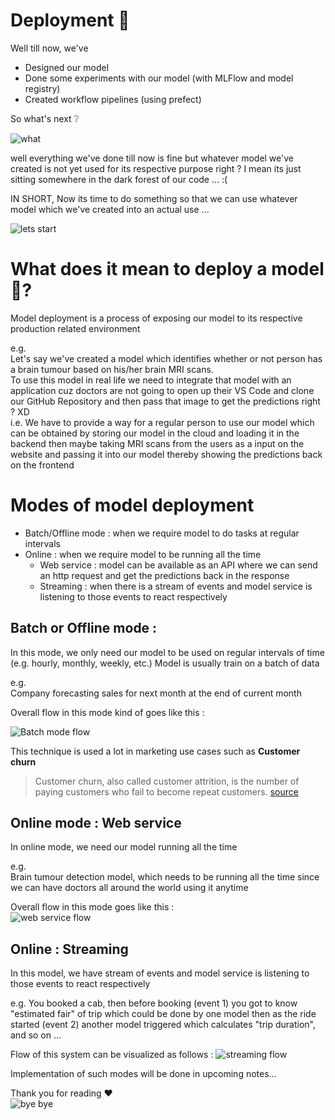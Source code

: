 # Deployment 🚀

Well till now, we've
* Designed our model 
* Done some experiments with our model (with MLFlow and model registry)
* Created workflow pipelines (using prefect)

So what's next ❔  

![what](https://media4.giphy.com/media/ghuvaCOI6GOoTX0RmH/giphy.gif)

well everything we've done till now is fine but whatever model we've created is not yet used for its respective purpose right ?
I mean its just sitting somewhere in the dark forest of our code ... :(

IN SHORT,
Now its time to do something so that we can use whatever model which we've created into an actual use ...  

![lets start](https://y.yarn.co/9b3d38e4-30a7-4907-b156-d8310815ff92_text.gif)


# What does it mean to deploy a model 🤔?

Model deployment is a process of exposing our model to its respective production related environment  

e.g.  
Let's say we've created a model which identifies whether or not person has a brain tumour based on his/her brain MRI scans.   
To use this model in real life we need to integrate that model with an application cuz doctors are not going to open up their VS Code 
and clone our GitHub Repository and then pass that image to get the predictions right ? XD  
i.e. We have to provide a way for a regular person to use our model which can be obtained by storing our model in the cloud and loading it in the backend then 
maybe taking MRI scans from the users as a input on the website and passing it into our model thereby showing the predictions back on the frontend

# Modes of model deployment

* Batch/Offline mode : when we require model to do tasks at regular intervals
* Online : when we require model to be running all the time
  * Web service : model can be available as an API where we can send an http request and get the predictions back in the response
  * Streaming : when there is a stream of events and model service is listening to those events to react respectively
  

## Batch or Offline mode : 
 
In this mode, we only need our model to be used on regular intervals of time (e.g. hourly, monthly, weekly, etc.)
Model is usually train on a batch of data

e.g.  
Company forecasting sales for next month at the end of current month  

Overall flow in this mode kind of goes like this : 

![Batch mode flow](https://user-images.githubusercontent.com/55437218/178050769-28b80652-6fcf-41c3-bc38-cb389494dc68.png)

This technique is used a lot in marketing use cases such as **Customer churn**
> Customer churn, also called customer attrition, is the number of paying customers who fail to become repeat customers. 
[source](https://www.techtarget.com/searchcustomerexperience/definition/customer-churn-customer-attrition)

## Online mode : Web service 

In online mode, we need our model running all the time

e.g.  
Brain tumour detection model, which needs to be running all the time since we can have doctors all around the world using it anytime 

Overall flow in this mode goes like this :  
![web service flow](https://user-images.githubusercontent.com/55437218/178052034-763a42ce-815c-43bd-91a3-ae4254e8fefa.png)


## Online : Streaming

In this model, we have stream of events and model service is listening to those events to react respectively

e.g.
You booked a cab, then before booking (event 1) you got to know "estimated fair" of trip which could be done by one model then as the ride started (event 2) another model triggered which calculates "trip duration", and so on ... 

Flow of this system can be visualized as follows : 
![streaming flow](https://user-images.githubusercontent.com/55437218/178053966-7d0b2fb4-a909-4295-b4a0-bb6321749972.png)

Implementation of such modes will be done in upcoming notes...

Thank you for reading ♥  
![bye bye](https://c.tenor.com/dj5RjDdGALcAAAAM/stanley-the-office.gif)
